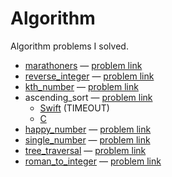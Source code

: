 # Algorithm

Algorithm problems I solved.

* [marathoners][marathoners] — [problem link][marathoners_problem]
* [reverse_integer][reverse_integer] — [problem link][reverse_integer_problem]
* [kth_number][kth_number] — [problem link][kth_number_problem]
* ascending_sort — [problem link][ascending_sort_problem]
    * [Swift][ascending_sort_swift] (TIMEOUT)
    * [C][ascending_sort_c]
* [happy_number][happy_number] — [problem link][happy_number_problem]
* [single_number][single_number] — [problem link][single_number_problem]
* [tree_traversal][tree_traversal] — [problem link][tree_traversal_problem]
* [roman_to_integer][roman_to_integer] — [problem link][roman_to_integer_problem]


[marathoners]: https://github.com/seizze/algorithm/blob/master/marathoners/marathoners/main.swift
[marathoners_problem]: https://programmers.co.kr/learn/courses/30/lessons/42576
[reverse_integer]: https://github.com/seizze/algorithm/blob/master/reverse_integer/reverse_integer/Solution.swift
[reverse_integer_problem]: https://leetcode.com/problems/reverse-integer/
[kth_number]: https://github.com/seizze/algorithm/blob/master/kth_number/kth_number/main.swift
[kth_number_problem]: https://programmers.co.kr/learn/courses/30/lessons/42748?language=swift
[ascending_sort_swift]: https://github.com/seizze/algorithm/blob/master/ascending_sort/ascending_sort/main.swift
[ascending_sort_c]: https://github.com/seizze/algorithm/blob/master/ascending_sort_c/ascending_sort_c/main.c
[ascending_sort_problem]:https://www.acmicpc.net/problem/10989
[happy_number]: https://github.com/seizze/algorithm/blob/master/happy_number/happy_number/main.swift
[happy_number_problem]: https://leetcode.com/problems/happy-number/
[single_number]: https://github.com/seizze/algorithm/blob/master/single_number/single_number/main.swift
[single_number_problem]: https://leetcode.com/problems/single-number/
[tree_traversal]: https://github.com/seizze/algorithm/blob/master/tree_traversal/tree_traversal/main.swift
[tree_traversal_problem]: https://www.acmicpc.net/problem/1991
[roman_to_integer]: https://github.com/seizze/algorithm/blob/master/roman_to_integer/roman_to_integer/main.swift
[roman_to_integer_problem]: https://leetcode.com/problems/roman-to-integer/
